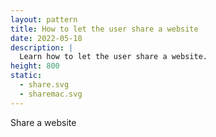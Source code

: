 ```yaml
---
layout: pattern
title: How to let the user share a website
date: 2022-05-18
description: |
  Learn how to let the user share a website.
height: 800
static:
  - share.svg
  - sharemac.svg
---
```


Share a website